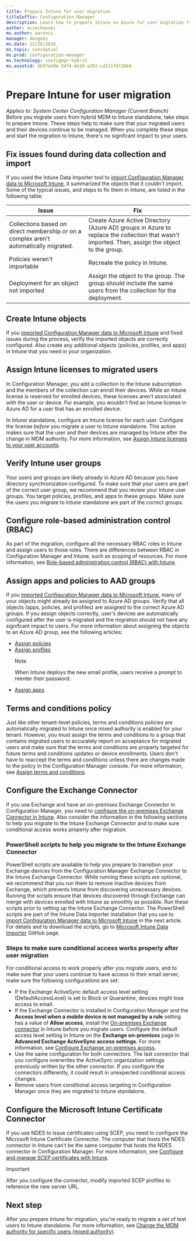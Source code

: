 ```yaml
---
title: Prepare Intune for user migration
titleSuffix: Configuration Manager
description: Learn how to prepare Intune on Azure for user migration from hybrid MDM.
author: aczechowski
ms.author: aaroncz
manager: dougeby
ms.date: 12/26/2018
ms.topic: conceptual
ms.prod: configuration-manager
ms.technology: configmgr-hybrid
ms.assetid: db97ae9e-34f4-4e10-a282-cd211f612bb4
---
```


# Prepare Intune for user migration 

*Applies to: System Center Configuration Manager (Current Branch)*    
Before you migrate users from hybrid MDM to Intune standalone, take steps to prepare Intune. These steps help to make sure that your migrated users and their devices continue to be managed. When you complete these steps and start the migration to Intune, there's no signifcant impact to your users.  

## Fix issues found during data collection and import
If you used the Intune Data Importer tool to [import Configuration Manager data to Microsoft Intune](migrate-import-data.md), it summarized the objects that it couldn't import. Some of the typical issues, and steps to fix them in Intune, are listed in the following table: 

|Issue  |Fix  |
|---------|---------|
|Collections based on direct membership or on a complex aren't automatically migrated.|Create Azure Active Directory (Azure AD) groups in Azure to replace the collection that wasn't imported. Then, assign the object to the group.|
|Policies weren't importable |Recreate the policy in Intune.|
|Deployment for an object not imported|Assign the object to the group. The group should include the same users from the collection for the deployment.|

## Create Intune objects 
If you [imported Configuration Manager data to Microsoft Intune](migrate-import-data.md) and fixed issues during the process, verify the imported objects are correctly configured. Also create any additional objects (policies, profiles, and apps) in Intune that you need in your organization. 

## Assign Intune licenses to migrated users
In Configuration Manager, you add a collection to the Intune subscription and the members of the collection can enroll their devices. While an Intune license is reserved for enrolled devices, these licenses aren't associated with the user or device. For example, you wouldn't find an Intune license in Azure AD for a user that has an enrolled device. 

In Intune standalone, configure an Intune license for each user. Configure the license *before* you migrate a user to Intune standalone. This action makes sure that the user and their devices are managed by Intune after the change in MDM authority. For more information, see [Assign Intune licenses to your user accounts](https://docs.microsoft.com/intune/licenses-assign). 

## Verify Intune user groups
Your users and groups are likely already in Azure AD because you have directory synchronization configured. To make sure that your users are part of the correct user group, we recommend that you review your Intune user groups. You target policies, profiles, and apps to these groups. Make sure the users you migrate to Intune standalone are part of the correct groups. 

## Configure role-based administration control (RBAC)
As part of the migration, configure all the necessary RBAC roles in Intune and assign users to those roles. There are differences between RBAC in Configuration Manager and Intune, such as scoping of resources. For more information, see
[Role-based administration control (RBAC) with Intune](https://docs.microsoft.com/intune/role-based-access-control).

## Assign apps and policies to AAD groups
If you [imported Configuration Manager data to Microsoft Intune](migrate-import-data.md), many of your objects might already be assigned to Azure AD groups. Verify that all objects (apps, policies, and profiles) are assigned to the correct Azure AD groups. If you assign objects correctly, user’s devices are automatically configured after the user is migrated and the migration should not have any signifcant impact to users. For more information about assigning the objects to an Azure AD group, see the following articles: 
- [Assign policies](https://docs.microsoft.com/intune/get-started-policies)  
- [Assign profiles](https://docs.microsoft.com/intune/device-profile-assign)  
    > [!NOTE]  
    > When Intune deploys the new email profile, users receive a prompt to reenter their password.  
- [Assign apps](https://docs.microsoft.com/intune/get-started-apps) 

## Terms and conditions policy
Just like other tenant-level policies, terms and conditions policies are automatically migrated to Intune once mixed authority is enabled for your tenant.  However, you must assign the terms and conditions to a group that contains migrated users to accurately report on acceptance for migrated users and make sure that the terms and conditions are properly targeted for future terms and conditions updates or device enrollments. Users don't have to reaccept the terms and conditions unless there are changes made to the policy in the Configuration Manager console. For more information, see [Assign terms and conditions](https://docs.microsoft.com/intune/terms-and-conditions-create#assign-terms-and-conditions).

## Configure the Exchange Connector
If you use Exchange and have an on-premises Exchange Connector in Configuration Manager, you need to [configure the on-premises Exchange Connector in Intune](https://docs.microsoft.com/intune/exchange-connector-install). Also consider the information in the following sections to help you migrate to the Intune Exchange Connector and to make sure conditional access works properly after migration.

### PowerShell scripts to help you migrate to the Intune Exchange Connector 
PowerShell scripts are available to help you prepare to transition your Exchange devices from the Configuration Manager Exchange Connector to the Intune Exchange Connector. While running these scripts are optional, we recommend that you run them to remove inactive devices from Exchange, which prevents Intune from discovering unnecessary devices. Running the scripts ensure that devices discovered through Exchange can merge with devices enrolled with Intune as smoothly as possible. Run these scripts prior to setting up the Intune Exchange Connector. The PowerShell scripts are part of the Intune Data Importer installation that you use to [import Configuration Manager data to Microsoft Intune](migrate-import-data.md) in the next article. For details and to download the scripts, go to [Microsoft Intune Data Importer](https://github.com/ConfigMgrTools/Intune-Data-Importer) GitHub page.

### Steps to make sure conditional access works properly after user migration
For conditional access to work properly after you migrate users, and to make sure that your users continue to have access to their email server, make sure the following configurations are set:
- If the Exchange ActiveSync default access level setting (DefaultAccessLevel) is set to Block or Quarantine, devices might lose access to email. 
- If the Exchange Connector is installed in Configuration Manager and the **Access level when a mobile device is not managed by a rule** setting has a value of **Allow access**, install the [On-premises Exchange connector](https://docs.microsoft.com/intune/conditional-access-exchange-create#configure-exchange-on-premises-access) in Intune before you migrate users. Configure the default access level setting in Intune on the **Exchange on-premises** page in **Advanced Exchange ActiveSync access settings**. For more information, see [Configure Exchange on-premises access](https://docs.microsoft.com/intune/conditional-access-exchange-create#configure-exchange-on-premises-access).
- Use the same configuration for both connectors. The last connector that you configure overwrites the ActiveSync organization settings previously written by the other connector. If you configure the connectors differently, it could result in unexpected conditional access changes.
- Remove users from conditional access targeting in Configuration Manager once they are migrated to Intune standalone.

## Configure the Microsoft Intune Certificate Connector
If you use NDES to issue certificates using SCEP, you need to configure the Microsoft Intune Certificate Connector. The computer that hosts the NDES connector in Intune can't be the same computer that hosts the NDES connector in Configuration Manager. For more information, see [Configure and manage SCEP certificates with Intune](https://docs.microsoft.com/intune/certificates-scep-configure). 

> [!Important]    
> After you configure the connector, modify imported SCEP profiles to reference the new server URL.

## Next step
After you prepare Intune for migration, you're ready to migrate a set of test users to Intune standalone. For more information, see [Change the MDM authority for specific users (mixed authority)](migrate-mixed-authority.md).


